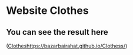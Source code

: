 # Website Clothes
## You can see the result here
([Clothes](https://bazarbairahat.github.io/Clothess/)https://bazarbairahat.github.io/Clothess/)
